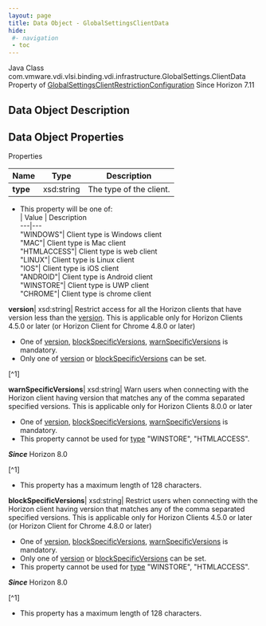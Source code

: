 ```yaml
---
layout: page
title: Data Object - GlobalSettingsClientData
hide:
 #- navigation
 - toc
---
```






Java Class
    com.vmware.vdi.vlsi.binding.vdi.infrastructure.GlobalSettings.ClientData
Property of
     [GlobalSettingsClientRestrictionConfiguration](vdi.infrastructure.GlobalSettings.ClientRestrictionConfiguration.md#field_detail)
Since 
    Horizon 7.11

## Data Object Description 

## Data Object Properties

Properties

Name |  Type |  Description   
---|---|---  
**type**|  xsd:string|  The type of the client.   


  * This property will be one of:  
|  Value |  Description   
---|---  
"WINDOWS"| Client type is Windows client  
"MAC"| Client type is Mac client  
"HTMLACCESS"| Client type is web client  
"LINUX"| Client type is Linux client  
"IOS"| Client type is iOS client  
"ANDROID"| Client type is Android client  
"WINSTORE"| Client type is UWP client  
"CHROME"| Client type is chrome client  

  
**version**|  xsd:string|  Restrict access for all the Horizon clients that have version less than the [version](vdi.infrastructure.GlobalSettings.ClientData.md#version). This is applicable only for Horizon Clients 4.5.0 or later (or Horizon Client for Chrome 4.8.0 or later) 

  * One of [version](vdi.infrastructure.GlobalSettings.ClientData.md#version), [blockSpecificVersions](vdi.infrastructure.GlobalSettings.ClientData.md#blockSpecificVersions), [warnSpecificVersions](vdi.infrastructure.GlobalSettings.ClientData.md#warnSpecificVersions) is mandatory.
  * Only one of [version](vdi.infrastructure.GlobalSettings.ClientData.md#version) or [blockSpecificVersions](vdi.infrastructure.GlobalSettings.ClientData.md#blockSpecificVersions) can be set.

  


[^1]

  
**warnSpecificVersions**|  xsd:string|  Warn users when connecting with the Horizon client having version that matches any of the comma separated specified versions. This is applicable only for Horizon Clients 8.0.0 or later 

  * One of [version](vdi.infrastructure.GlobalSettings.ClientData.md#version), [blockSpecificVersions](vdi.infrastructure.GlobalSettings.ClientData.md#blockSpecificVersions), [warnSpecificVersions](vdi.infrastructure.GlobalSettings.ClientData.md#warnSpecificVersions) is mandatory.
  * This property cannot be used for [type](vdi.infrastructure.GlobalSettings.ClientData.md#type) "WINSTORE", "HTMLACCESS".

**_Since_** Horizon 8.0  


[^1]
  * This property has a maximum length of 128 characters. 

  
**blockSpecificVersions**|  xsd:string|  Restrict users when connecting with the Horizon client having version that matches any of the comma separated specified versions. This is applicable only for Horizon Clients 4.5.0 or later (or Horizon Client for Chrome 4.8.0 or later) 

  * One of [version](vdi.infrastructure.GlobalSettings.ClientData.md#version), [blockSpecificVersions](vdi.infrastructure.GlobalSettings.ClientData.md#blockSpecificVersions), [warnSpecificVersions](vdi.infrastructure.GlobalSettings.ClientData.md#warnSpecificVersions) is mandatory.
  * Only one of [version](vdi.infrastructure.GlobalSettings.ClientData.md#version) or [blockSpecificVersions](vdi.infrastructure.GlobalSettings.ClientData.md#blockSpecificVersions) can be set.
  * This property cannot be used for [type](vdi.infrastructure.GlobalSettings.ClientData.md#type) "WINSTORE", "HTMLACCESS".

**_Since_** Horizon 8.0  


[^1]
  * This property has a maximum length of 128 characters. 

  
  

  

